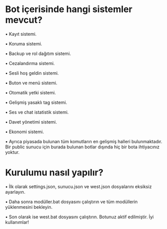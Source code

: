 # Bot içerisinde hangi sistemler mevcut?

• Kayıt sistemi.

• Koruma sistemi.

• Backup ve rol dağıtım sistemi.

• Cezalandırma sistemi.

• Sesli hoş geldin sistemi.

• Buton ve menü sistemi.

• Otomatik yetki sistemi.

• Gelişmiş yasaklı tag sistemi.

• Ses ve chat istatistik sistemi.

• Davet yönetimi sistemi.

• Ekonomi sistemi.

• Ayrıca piyasada bulunan tüm komutların en gelişmiş halleri bulunmaktadır. Bir public sunucu için burada bulunan botlar dışında hiç bir bota ihtiyacınız yoktur.

# Kurulumu nasıl yapılır?

• İlk olarak settings.json, sunucu.json ve west.json dosyalarını eksiksiz ayarlayın.

• Daha sonra modüller.bat dosyasını çalıştırın ve tüm modüllerin yüklenmesini bekleyin.

• Son olarak ise west.bat dosyasını çalıştırın. Botunuz aktif edilmiştir. İyi kullanımlar!


